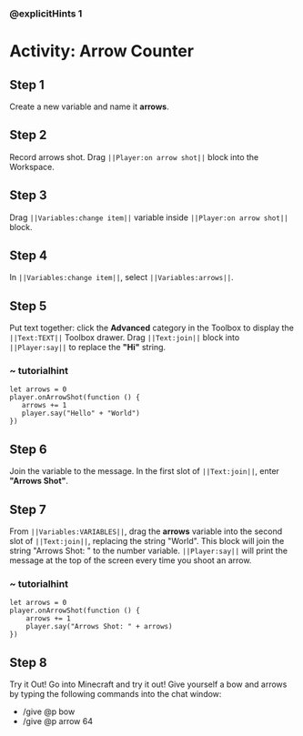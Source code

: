 ### @explicitHints 1
# Activity: Arrow Counter

## Step 1
Create a new variable and name it **arrows**.

## Step 2
Record arrows shot. Drag ``||Player:on arrow shot||`` block into the Workspace.

## Step 3
Drag ``||Variables:change item||`` variable inside ``||Player:on arrow shot||`` block.

## Step 4
In ``||Variables:change item||``, select ``||Variables:arrows||``.

## Step 5
Put text together: click the **Advanced** category in the Toolbox to display the ``||Text:TEXT||`` Toolbox drawer. Drag ``||Text:join||`` block into ``||Player:say||`` to replace the **"Hi"** string.

### ~ tutorialhint
 ``` blocks
 let arrows = 0
player.onArrowShot(function () {
    arrows += 1
    player.say("Hello" + "World")
})
```
## Step 6
Join the variable to the message. In the first slot of ``||Text:join||``, enter **"Arrows Shot"**.

## Step 7
From ``||Variables:VARIABLES||``, drag the **arrows** variable into the second slot of ``||Text:join||``, replacing the string "World". This block will join the string "Arrows Shot: " to the number variable. ``||Player:say||`` will print the message at the top of the screen every time you shoot an arrow.

### ~ tutorialhint
``` blocks
let arrows = 0
player.onArrowShot(function () {
    arrows += 1
    player.say("Arrows Shot: " + arrows)
})
```

## Step 8
Try it Out! Go into Minecraft and try it out! Give yourself a bow and arrows by typing the following commands into the chat window:
* /give @p bow
* /give @p arrow 64
